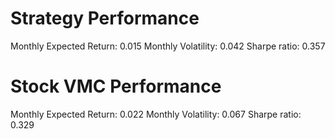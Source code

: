 # Strategy Performance
Monthly Expected Return: 0.015
Monthly Volatility: 0.042
Sharpe ratio: 0.357
# Stock VMC Performance
Monthly Expected Return: 0.022
Monthly Volatility: 0.067
Sharpe ratio: 0.329

